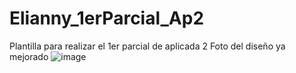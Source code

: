 # Elianny_1erParcial_Ap2
Plantilla para realizar el 1er parcial de aplicada 2
Foto del diseño ya mejorado
![image](https://user-images.githubusercontent.com/104779804/217936340-5686fd98-8710-4d99-8262-787efeda35d8.png)

